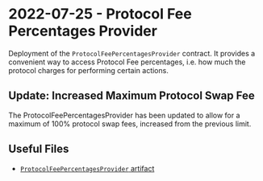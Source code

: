 # 2022-07-25 - Protocol Fee Percentages Provider

Deployment of the `ProtocolFeePercentagesProvider` contract. It provides a convenient way to access Protocol Fee percentages, i.e. how much the protocol charges for performing certain actions.

## Update: Increased Maximum Protocol Swap Fee

The ProtocolFeePercentagesProvider has been updated to allow for a maximum of 100% protocol swap fees, increased from the previous limit.

## Useful Files

- [`ProtocolFeePercentagesProvider` artifact](./artifact/ProtocolFeePercentagesProvider.json)
